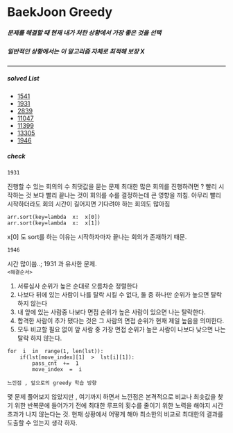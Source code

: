 # BaekJoon Greedy


#####  문제를 해결할 때 현재 내가 처한 상황에서 가장 좋은 것을 선택
##### 일반적인 상황에서는 이 알고리즘 자체로 최적해 보장 X 
***

##### solved List
* [1541](https://www.acmicpc.net/problem/1541)
* [1931](https://www.acmicpc.net/problem/1931)
* [2839](https://www.acmicpc.net/problem/2839)
* [11047](https://www.acmicpc.net/problem/11047)
* [11399](https://www.acmicpc.net/problem/11399)
* [13305](https://www.acmicpc.net/problem/13305)
* [1946](https://www.acmicpc.net/problem/1946)

##### check
`1931`

진행할 수 있는 회의의 수 최댓값을 묻는 문제 
최대한 많은 회의를 진행하려면 ? 빨리 시작하는 것 보다 빨리 끝나는 것이 회의를 수를 결정하는데 큰 영향을 끼침. 아무리 빨리 시작하더라도 회의 시간이 길어지면 기다려야 하는 회의도 많아짐
```
arr.sort(key=lambda  x:  x[0])
arr.sort(key=lambda  x:  x[1])
```
x[0] 도 sort를 하는 이유는 시작하자마자 끝나는 회의가 존재하기 때문.

`1946`

시간 많이씀..;
1931 과 유사한 문제. <br />
`<해결순서>`
1. 서류심사 순위가 높은 순대로 오름차순 정렬한다
2. 나보다 뒤에 있는 사람이 나를 탈락 시킬 수 없다, 둘 중 하나만 순위가 높으면 탈락하지 않는다
3. 내 앞에 있는 사람중 나보다 면접 순위가 높은 사람이 있으면 나는 탈락한다.
4. 합격한 사람이 추가 됐다는 것은 그 사람의 면접 순위가 현재 제일 높음을 의미한다.  
5. 모두 비교할 필요 없이 앞 사람 중 가장 면접 순위가 높은 사람이 나보다 낮으면 나는 탈락 하지 않는다.

```
for  i  in  range(1, len(lst)):
	if(lst[move_index][1]  >  lst[i][1]):
		pass_cnt  +=  1
		move_index  =  i
```

`느낀점 , 앞으로의 greedy 학습 방향`

몇 문제 풀어보지 않았지만 , 여기까지 하면서 느낀점은 본격적으로 비교나 최솟값을 찾기 위한 반복문에 들어가기 전에 최대한 루프의 횟수를 줄이기 위한 노력을 해야지 시간초과가 나지 않는다는 것. 현재 상황에서 어떻게 해야 최소한의 비교로 최대한의 결과를 도출할 수 있는지 생각 하자.
